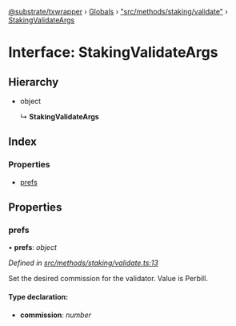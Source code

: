 [@substrate/txwrapper](../README.md) › [Globals](../globals.md) › ["src/methods/staking/validate"](../modules/_src_methods_staking_validate_.md) › [StakingValidateArgs](_src_methods_staking_validate_.stakingvalidateargs.md)

# Interface: StakingValidateArgs

## Hierarchy

* object

  ↳ **StakingValidateArgs**

## Index

### Properties

* [prefs](_src_methods_staking_validate_.stakingvalidateargs.md#prefs)

## Properties

###  prefs

• **prefs**: *object*

*Defined in [src/methods/staking/validate.ts:13](https://github.com/paritytech/txwrapper/blob/fc81d5b/src/methods/staking/validate.ts#L13)*

Set the desired commission for the validator. Value is Perbill.

#### Type declaration:

* **commission**: *number*
